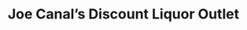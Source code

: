 ---
title: "Joe Canal’s Discount Liquor Outlet"
url: /parsippany/joe-canals-discount-liquor-outlet/
shop: Spirituosen
---